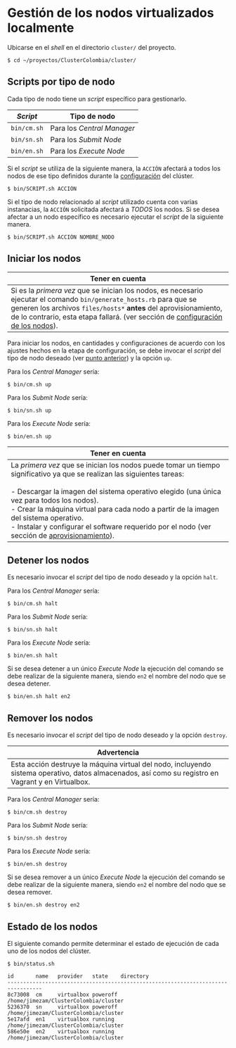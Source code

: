 # Gestión de los nodos virtualizados localmente

Ubicarse en el *shell* en el directorio `cluster/` del proyecto.

```
$ cd ~/proyectos/ClusterColombia/cluster/
```

## Scripts por tipo de nodo

Cada tipo de nodo tiene un *script* específico para gestionarlo.

| *Script* | Tipo de nodo |
| --- | --- |
| `bin/cm.sh` | Para los *Central Manager* |
| `bin/sn.sh` | Para los *Submit Node* |
| `bin/en.sh` | Para los *Execute Node* |

Si el *script* se utiliza de la siguiente manera, la `ACCIÓN` afectará a todos los nodos de ese tipo definidos durante la [configuración](configuración.md) del clúster.

```
$ bin/SCRIPT.sh ACCIÓN
```

Si el tipo de nodo relacionado al *script* utilizado cuenta con varias instanacias, la `ACCIÓN` solicitada afectará a *TODOS* los nodos.  Si se desea afectar a un nodo específico es necesario ejecutar el *script* de la siguiente manera.

```
$ bin/SCRIPT.sh ACCIÓN NOMBRE_NODO
```

## Iniciar los nodos

| Tener en cuenta |
| --- |
| Si es la *primera vez* que se inician los nodos, es necesario ejecutar el comando `bin/generate_hosts.rb` para que se generen los archivos `files/hosts*` **antes** del aprovisionamiento, de lo contrario, esta etapa fallará.  (ver sección de [configuración de los nodos](configuración.md)). |

Para iniciar los nodos, en cantidades y configuraciones de acuerdo con los ajustes hechos en la etapa de configuración, se debe invocar el *script* del tipo de nodo deseado (ver [punto anterior](configuración.md)) y la opción `up`.

Para los *Central Manager* sería:

```
$ bin/cm.sh up
```

Para los *Submit Node* sería:

```
$ bin/sn.sh up
```

Para los *Execute Node* sería:

```
$ bin/en.sh up
```

| Tener en cuenta |
| --- |
| La *primera vez* que se inician los nodos puede tomar un tiempo significativo ya que se realizan las siguientes tareas:<br><br>- Descargar la imagen del sistema operativo elegido (una única vez para todos los nodos).<br>- Crear la máquina virtual para cada nodo a partir de la imagen del sistema operativo.<br>- Instalar y configurar el software requerido por el nodo (ver sección de [aprovisionamiento](aprovisionamiento.md)). |

## Detener los nodos

Es necesario invocar el *script* del tipo de nodo deseado y la opción `halt`.

Para los *Central Manager* sería:

```
$ bin/cm.sh halt
```

Para los *Submit Node* sería:

```
$ bin/sn.sh halt
```

Para los *Execute Node* sería:

```
$ bin/en.sh halt
```

Si se desea detener a un único *Execute Node* la ejecución del comando se debe realizar de la siguiente manera, siendo `en2` el nombre del nodo que se desea detener.

```
$ bin/en.sh halt en2
```

## Remover los nodos

Es necesario invocar el *script* del tipo de nodo deseado y la opción `destroy`.

| Advertencia |
| --- |
| Esta acción destruye la máquina virtual del nodo, incluyendo sistema operativo, datos almacenados, así como su registro en Vagrant y en Virtualbox. |

Para los *Central Manager* sería:

```
$ bin/cm.sh destroy
```

Para los *Submit Node* sería:

```
$ bin/sn.sh destroy
```

Para los *Execute Node* sería:

```
$ bin/en.sh destroy
```

Si se desea remover a un único *Execute Node* la ejecución del comando se debe realizar de la siguiente manera, siendo `en2` el nombre del nodo que se desea remover.

```
$ bin/en.sh destroy en2
```

## Estado de los nodos

El siguiente comando permite determinar el estado de ejecución de cada uno de los nodos del clúster.

```
$ bin/status.sh 

id       name   provider   state    directory                                    
---------------------------------------------------------------------------------
8c73008  cm     virtualbox poweroff /home/jimezam/ClusterColombia/cluster 
5236370  sn     virtualbox poweroff /home/jimezam/ClusterColombia/cluster 
5e17afd  en1    virtualbox running  /home/jimezam/ClusterColombia/cluster 
586e50e  en2    virtualbox running  /home/jimezam/ClusterColombia/cluster 
```
